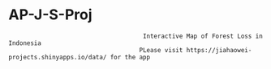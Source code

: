 # AP-J-S-Proj
                                         Interactive Map of Forest Loss in Indonesia
                                        PLease visit https://jiahaowei-projects.shinyapps.io/data/ for the app
                                                
                                                             
